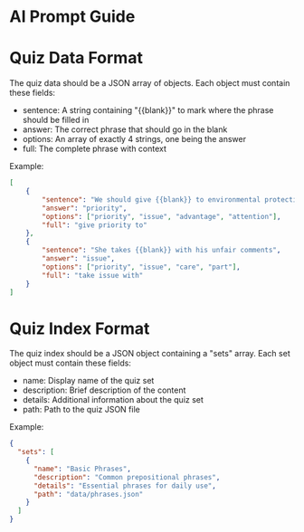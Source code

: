 # AI Prompt Guide

# Quiz Data Format

The quiz data should be a JSON array of objects. Each object must contain these fields:

- sentence: A string containing "{{blank}}" to mark where the phrase should be filled in
- answer: The correct phrase that should go in the blank
- options: An array of exactly 4 strings, one being the answer
- full: The complete phrase with context

Example:

```json
[
    {
        "sentence": "We should give {{blank}} to environmental protection",
        "answer": "priority",
        "options": ["priority", "issue", "advantage", "attention"],
        "full": "give priority to"
    },
    {
        "sentence": "She takes {{blank}} with his unfair comments",
        "answer": "issue",
        "options": ["priority", "issue", "care", "part"],
        "full": "take issue with"
    }
]
```

# Quiz Index Format

The quiz index should be a JSON object containing a "sets" array. Each set object must contain these fields:

- name: Display name of the quiz set
- description: Brief description of the content
- details: Additional information about the quiz set
- path: Path to the quiz JSON file

Example:
```json
{
  "sets": [
    {
      "name": "Basic Phrases",
      "description": "Common prepositional phrases",
      "details": "Essential phrases for daily use",
      "path": "data/phrases.json"
    }
  ]
}
```

